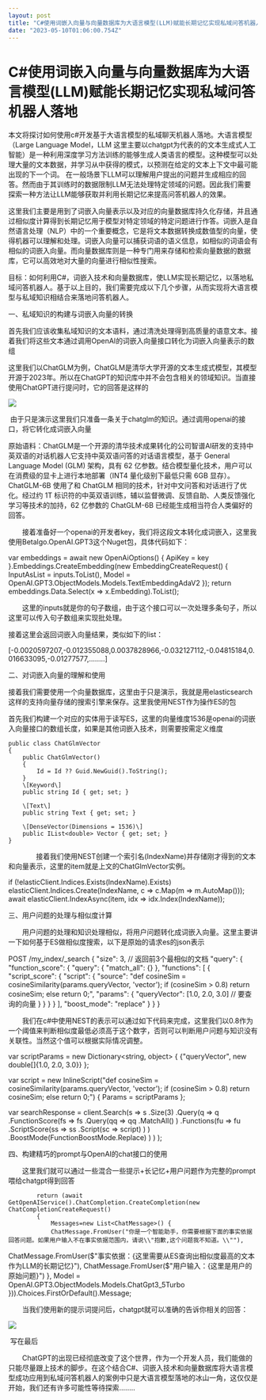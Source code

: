 ```yaml
---
layout: post
title: "C#使用词嵌入向量与向量数据库为大语言模型(LLM)赋能长期记忆实现私域问答机器人落地"
date: "2023-05-10T01:06:00.754Z"
---
```

C#使用词嵌入向量与向量数据库为大语言模型(LLM)赋能长期记忆实现私域问答机器人落地
===========================================

本文将探讨如何使用c#开发基于大语言模型的私域聊天机器人落地。大语言模型（Large Language Model，LLM 这里主要以chatgpt为代表的的文本生成式人工智能）是一种利用深度学习方法训练的能够生成人类语言的模型。这种模型可以处理大量的文本数据，并学习从中获得的模式，以预测在给定的文本上下文中最可能出现的下一个词。 在一般场景下LLM可以理解用户提出的问题并生成相应的回答。然而由于其训练时的数据限制LLM无法处理特定领域的问题。因此我们需要探索一种方法让LLM能够获取并利用长期记忆来提高问答机器人的效果。

这里我们主要是用到了词嵌入向量表示以及对应的向量数据库持久化存储，并且通过相似度计算得到长期记忆用于模型对特定领域的特定问题进行作答。词嵌入是自然语言处理（NLP）中的一个重要概念，它是将文本数据转换成数值型的向量，使得机器可以理解和处理。词嵌入向量可以捕获词语的语义信息，如相似的词语会有相似的词嵌入向量。而向量数据库则是一种专门用来存储和检索向量数据的数据库，它可以高效地对大量的向量进行相似性搜索。

目标：如何利用C#，词嵌入技术和向量数据库，使LLM实现长期记忆，以落地私域问答机器人。基于以上目的，我们需要完成以下几个步骤，从而实现将大语言模型与私域知识相结合来落地问答机器人。

一、私域知识的构建与词嵌入向量的转换

首先我们应该收集私域知识的文本语料，通过清洗处理得到高质量的语意文本。接着我们将这些文本通过调用OpenAI的词嵌入向量接口转化为词嵌入向量表示的数组

这里我们以ChatGLM为例，ChatGLM是清华大学开源的文本生成式模型，其模型开源于2023年。所以在ChatGPT的知识库中并不会包含相关的领域知识。当直接使用ChatGPT进行提问时，它的回答是这样的

![](https://img2023.cnblogs.com/blog/198579/202305/198579-20230509170655529-1150994056.png)

 由于只是演示这里我们只准备一条关于chatglm的知识。通过调用openai的接口，将它转化成词嵌入向量

原始语料：ChatGLM是一个开源的清华技术成果转化的公司智谱AI研发的支持中英双语的对话机器人它支持中英双语问答的对话语言模型，基于 General Language Model (GLM) 架构，具有 62 亿参数。结合模型量化技术，用户可以在消费级的显卡上进行本地部署（INT4 量化级别下最低只需 6GB 显存）。ChatGLM-6B 使用了和 ChatGLM 相同的技术，针对中文问答和对话进行了优化。经过约 1T 标识符的中英双语训练，辅以监督微调、反馈自助、人类反馈强化学习等技术的加持，62 亿参数的 ChatGLM-6B 已经能生成相当符合人类偏好的回答。

　　接着准备好一个openai的开发者key，我们将这段文本转化成词嵌入，这里我使用Betalgo.OpenAI.GPT3这个Nuget包，具体代码如下：

var embeddings = await new OpenAiOptions() { ApiKey = key }.Embeddings.CreateEmbedding(new EmbeddingCreateRequest()
            {
                InputAsList = inputs.ToList(),
                Model = OpenAI.GPT3.ObjectModels.Models.TextEmbeddingAdaV2
            });
return embeddings.Data.Select(x => x.Embedding).ToList();

　　这里的inputs就是你的句子数组，由于这个接口可以一次处理多条句子，所以这里可以传入句子数组来实现批处理。

接着这里会返回词嵌入向量结果，类似如下的list<double>：

\[-0.0020597207,-0.012355088,0.0037828966,-0.032127112,-0.04815184,0.016633095,-0.01277577,........\]

二、对词嵌入向量的理解和使用

接着我们需要使用一个向量数据库，这里由于只是演示，我就是用elasticsearch这样的支持向量存储的搜索引擎来保存。这里我使用NEST作为操作ES的包

首先我们构建一个对应的实体用于读写ES，这里的向量维度1536是openai的词嵌入向量接口的数组长度，如果是其他词嵌入技术，则需要按需定义维度

    public class ChatGlmVector
    {
        public ChatGlmVector()
        {
            Id = Id ?? Guid.NewGuid().ToString();
        }
        \[Keyword\]
        public string Id { get; set; }

        \[Text\]
        public string Text { get; set; }

        \[DenseVector(Dimensions = 1536)\]
        public IList<double> Vector { get; set; }
    }

　　　　接着我们使用NEST创建一个索引名(IndexName)并存储刚才得到的文本和向量表示，这里的item就是上文的ChatGlmVector实例。

if (!elasticClient.Indices.Exists(IndexName).Exists)
  elasticClient.Indices.Create(IndexName, c => c.Map<ChatGlmVector>(m => m.AutoMap()));
await elasticClient.IndexAsync(item, idx => idx.Index(IndexName));

三、用户问题的处理与相似度计算

　　用户问题的处理和知识处理相似，将用户问题转化成词嵌入向量。这里主要讲一下如何基于ES做相似度搜索，以下是原始的请求es的json表示

POST /my\_index/\_search
{
  "size": 3,    // 返回前3个最相似的文档
  "query": {
    "function\_score": {
      "query": {
        "match\_all": {}
      },
      "functions": \[
        {
          "script\_score": {
            "script": {
              "source": "def cosineSim = cosineSimilarity(params.queryVector, 'vector'); if (cosineSim > 0.8) return cosineSim; else return 0;",
              "params": {
                "queryVector": \[1.0, 2.0, 3.0\]   // 要查询的向量
              }
            }
          }
        }
      \],
      "boost\_mode": "replace"
    }
  }
}

　　我们在c#中使用NEST的表示可以通过如下代码来完成，这里我们以0.8作为一个阈值来判断相似度最低必须高于这个数字，否则可以判断用户问题与知识没有关联性。当然这个值可以根据实际情况调整。

var scriptParams = new Dictionary<string, object>
{
    {"queryVector", new double\[\]{1.0, 2.0, 3.0}}
};

var script = new InlineScript("def cosineSim = cosineSimilarity(params.queryVector, 'vector'); if (cosineSim > 0.8) return cosineSim; else return 0;")
{
    Params = scriptParams
};

var searchResponse = client.Search<object>(s => s
    .Size(3)
    .Query(q => q
        .FunctionScore(fs => fs
            .Query(qq => qq
                .MatchAll()
            )
            .Functions(fu => fu
                .ScriptScore(ss => ss
                    .Script(sc => script)
                )
            )
            .BoostMode(FunctionBoostMode.Replace)
        )
    )
);

四、构建精巧的prompt与OpenAI的chat接口的使用

　　这里我们就可以通过一些混合一些提示+长记忆+用户问题作为完整的prompt喂给chatgpt得到回答

            return (await GetOpenAIService().ChatCompletion.CreateCompletion(new ChatCompletionCreateRequest()
            {
                Messages=new List<ChatMessage>() {
                ChatMessage.FromUser("你是一个智能助手，你需要根据下面的事实依据回答问题。如果用户输入不在事实依据范围内，请说\\"抱歉,这个问题我不知道。\\""),
ChatMessage.FromUser($"事实依据：{这里需要从ES查询出相似度最高的文本作为LLM的长期记忆}"),
ChatMessage.FromUser($"用户输入：{这里是用户的原始问题}")
                },
                Model = OpenAI.GPT3.ObjectModels.Models.ChatGpt3\_5Turbo
            })).Choices.FirstOrDefault().Message;

　　当我们使用新的提示词提问后，chatgpt就可以准确的告诉你相关的回答：

![](https://img2023.cnblogs.com/blog/198579/202305/198579-20230509174956008-1166230226.png)

 写在最后

　　ChatGPT的出现已经彻底改变了这个世界，作为一个开发人员，我们能做的只能尽量跟上技术的脚步。在这个结合C#、词嵌入技术和向量数据库将大语言模型成功应用到私域问答机器人的案例中只是大语言模型落地的冰山一角，这仅仅是开始，我们还有许多可能性等待探索........